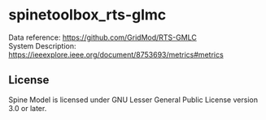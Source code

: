 # spinetoolbox_rts-glmc
Data reference: https://github.com/GridMod/RTS-GMLC<br/>
System Description: https://ieeexplore.ieee.org/document/8753693/metrics#metrics
## License
Spine Model is licensed under GNU Lesser General Public License version 3.0 or later.
